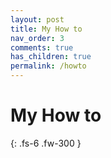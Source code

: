 ```yaml
---
layout: post
title: My How to
nav_order: 3
comments: true
has_children: true
permalink: /howto
---
```


# My How to

{: .fs-6 .fw-300 }
